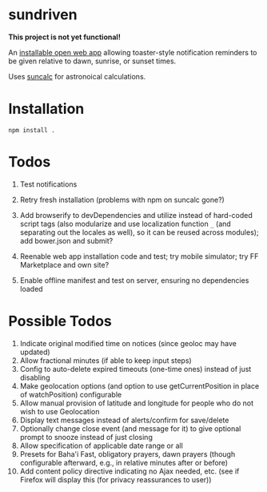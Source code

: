 # sundriven

**This project is not yet functional!**

An [installable open web app](https://developer.mozilla.org/en-US/Apps)
allowing toaster-style notification reminders to be given relative to
dawn, sunrise, or sunset times.

Uses [suncalc](https://github.com/mourner/suncalc) for astronoical
calculations.

# Installation
```
npm install .
```

# Todos
1. Test notifications
1. Retry fresh installation (problems with npm on suncalc gone?)

1. Add browserify to devDependencies and utilize instead of hard-coded script tags (also modularize and use localization function `_` (and separating out the locales as well), so it can be reused across modules); add bower.json and submit?
1. Reenable web app installation code and test; try mobile simulator; try FF Marketplace and own site?
1. Enable offline manifest and test on server, ensuring no dependencies loaded

# Possible Todos
1. Indicate original modified time on notices (since geoloc may have updated)
1. Allow fractional minutes (if able to keep input steps)
1. Config to auto-delete expired timeouts (one-time ones) instead of just disabling
1. Make geolocation options (and option to use getCurrentPosition in place of watchPosition) configurable
1. Allow manual provision of latitude and longitude for people who do not wish to use Geolocation
1. Display text messages instead of alerts/confirm for save/delete
1. Optionally change close event (and message for it) to give optional prompt to snooze instead of just closing
1. Allow specification of applicable date range or all
1. Presets for Baha'i Fast, obligatory prayers, dawn prayers (though configurable afterward, e.g., in relative minutes after or before)
1. Add content policy directive indicating no Ajax needed, etc. (see if Firefox will display this (for privacy reassurances to user))
